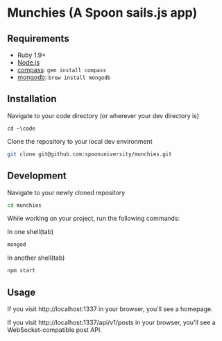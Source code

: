 # Munchies (A Spoon sails.js app)

## Requirements

  * Ruby 1.9+
  * [Node.js](http://nodejs.org)
  * [compass](http://compass-style.org/): `gem install compass`
  * [mongodb](https://docs.mongodb.org/manual/tutorial/install-mongodb-on-os-x/): `brew install mongodb`

## Installation

Navigate to your code directory (or wherever your dev directory is)
```
cd ~\code
```

Clone the repository to your local dev environment
```bash
git clone git@github.com:spoonuniversity/munchies.git
```

## Development

Navigate to your newly cloned repository
```bash
cd munchies
```

While working on your project, run the following commands:

In one shell(tab)
```bash
mongod
```

In another shell(tab)
```bash
npm start
```

## Usage

If you visit http://localhost:1337 in your browser, you'll see a homepage.

If you visit http://localhost:1337/api/v1/posts in your browser, you'll see a WebSocket-compatible post API.
